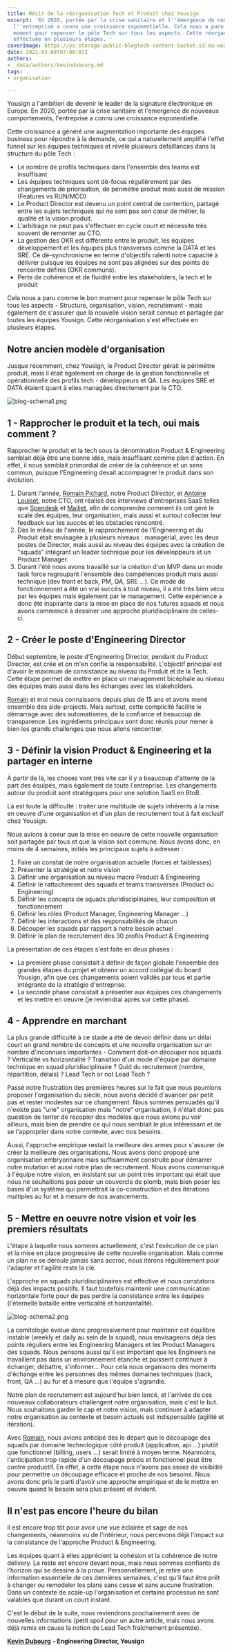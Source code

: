 ```yaml
---
title: Récit de la réorganisation Tech et Produit chez Yousign
excerpt: 'En 2020, portée par la crise sanitaire et l''émergence de nouveaux comportements,
  l''entreprise a connu une croissance exponentielle. Cela nous a paru comme le bon
  moment pour repenser le pôle Tech sur tous les aspects. Cette réorganisation s''est
  effectuée en plusieurs étapes. '
coverImage: https://ys-storage-public-blogtech-content-bucket.s3.eu-west-3.amazonaws.com/3-organization.jpg
date: 2021-03-08T07:00:07Z
authors:
- _data/authors/kevindubourg.md
tags:
- organisation

---
```

Yousign a l'ambition de devenir le leader de la signature électronique en Europe. En 2020, portée par la crise sanitaire et l'émergence de nouveaux comportements, l'entreprise a connu une croissance exponentielle.

Cette croissance a généré une augmentation importante des équipes business pour répondre à la demande, ce qui a naturellement amplifié l'effet funnel sur les équipes techniques et révélé plusieurs défaillances dans la structure du pôle Tech :

- Le nombre de profils techniques dans l'ensemble des teams est insuffisant
- Les équipes techniques sont dé-focus régulièrement par des changements de priorisation, de périmètre produit mais aussi de mission (Features vs RUN/MCO)
- Le Product Director est devenu un point central de contention, partagé entre les sujets techniques qui ne sont pas son cœur de métier, la qualité et la vision produit.
- L'arbitrage ne peut pas s'effectuer en cycle court et nécessite très souvent de remonter au CTO.
- La gestion des OKR est différente entre le produit, les équipes développement et les équipes plus transverses comme la DATA et les SRE. Ce dé-synchronisme en terme d'objectifs ralenti notre capacité à délivrer puisque les équipes ne sont pas alignées sur des points de rencontre définis (OKR communs).
- Perte de cohérence et de fluidité entre les stakeholders, la tech et le produit

Cela nous a paru comme le bon moment pour repenser le pôle Tech sur tous les aspects - Structure, organisation, vision, recrutement - mais également de s'assurer que la nouvelle vision serait connue et partagée par toutes les équipes Yousign. Cette réorganisation s'est effectuée en plusieurs étapes.

## Notre ancien modèle d'organisation

Jusque récemment, chez Yousign, le Product Director gérait le périmètre produit, mais il était également en charge de la gestion fonctionnelle et opérationnelle des profils tech - développeurs et QA. Les équipes SRE et DATA étaient quant à elles managées directement par le CTO.

![blog-schema1.png](https://yousign.slite.com/api/files/AciiGS84~q/blog-schema1.png "L'organisation Tech & Produit d'origine chez Yousign")

## 1 - Rapprocher le produit et la tech, oui mais comment ?

Rapprocher le produit et la tech sous la dénomination Product & Engineering semblait déjà être une bonne idée, mais insuffisant comme plan d'action. En effet, il nous semblait primordial de créer de la cohérence et un sens commun, puisque l'Engineering devait accompagner le produit dans son évolution.

1. Durant l'année, [Romain Pichard](https://www.linkedin.com/in/romainpichard/), notre Product Director, et [Antoine Louiset](https://www.linkedin.com/in/antoine-louiset-34b89a30/), notre CTO, ont réalisé des interviews d'entreprises SaaS telles que [Spendesk](https://www.spendesk.com) et [Mailjet](https://fr.mailjet.com/), afin de comprendre comment ils ont géré le scale des équipes, leur organisation, mais aussi et surtout collecter leur feedback sur les succès et les obstacles rencontré.
2. Dès le milieu de l'année, le rapprochement de l'Engineering et du Produit était envisagée à plusieurs niveaux : managérial, avec les deux postes de Director, mais aussi au niveau des équipes avec la création de "squads" intégrant un leader technique pour les développeurs et un Product Manager.
3. Durant l'été nous avons travaillé sur la création d'un MVP dans un mode task force regroupant l'ensemble des compétences produit mais aussi technique (dev front et back, PM, QA, SRE ...). Ce mode de fonctionnement a été un vrai succès à tout niveau, il a été très bien vécu par les équipes mais également par le management. Cette expérience a donc été inspirante dans la mise en place de nos futures squads et nous avons commencé à dessiner une approche pluridisciplinaire de celles-ci.

## 2 - Créer le poste d'Engineering Director

Début septembre, le poste d'Engineering Director, pendant du Product Director, est créé et on m'en confie la responsabilité. L'objectif principal est d'avoir le maximum de consistance au niveau du Produit et de la Tech. Cette étape permet de mettre en place un management bicéphale au niveau des équipes mais aussi dans les échanges avec les stakeholders.

[Romain](https://www.linkedin.com/in/romainpichard/) et moi nous connaissons depuis plus de 15 ans et avons mené ensemble des side-projects. Mais surtout, cette complicité facilite le démarrage avec des automatismes, de la confiance et beaucoup de transparence. Les ingrédients principaux sont donc réunis pour mener à bien les grands challenges que nous allons rencontrer.

## 3 - Définir la vision Product & Engineering et la partager en interne

À partir de là, les choses vont très vite car il y a beaucoup d'attente de la part des équipes, mais également de toute l'entreprise. Les changements autour du produit sont stratégiques pour une solution SaaS en BtoB.

Là est toute la difficulté : traiter une multitude de sujets inhérents à la mise en oeuvre d'une organisation et d'un plan de recrutement tout à fait exclusif chez Yousign.

Nous avions à coeur que la mise en oeuvre de cette nouvelle organisation soit partagée par tous et que la vision soit commune. Nous avons donc, en moins de 4 semaines, initiés les principaux sujets à adresser :

1. Faire un constat de notre organisation actuelle (forces et faiblesses)
2. Présenter la stratégie et notre vision
3. Définir une organisation au niveau macro Product & Engineering
4. Définir le rattachement des squads et teams transverses (Product ou Engineering)
5. Définir les concepts de squads pluridisciplinaires, leur composition et fonctionnement
6. Définir les rôles (Product Manager, Engineering Manager ...)
7. Définir les interactions et des responsabilités de chacun
8. Découper les squads par rapport à notre besoin actuel
9. Définir le plan de recrutement des 30 profils Product & Engineering

La présentation de ces étapes s'est faite en deux phases :

- La première phase consistait à définir de façon globale l'ensemble des grandes étapes du projet et obtenir un accord collégial du board Yousign, afin que ces changements soient validés par tous et partie intégrante de la stratégie d'entreprise.
- La seconde phase consistait à présenter aux équipes ces changements et les mettre en oeuvre (je reviendrai après sur cette phase).

## 4 - Apprendre en marchant

La plus grande difficulté à ce stade a été de devoir définir dans un délai court un grand nombre de concepts et une nouvelle organisation sur un nombre d'inconnues importantes - Comment doit-on découper nos squads ? Verticalité vs horizontalité ? Transition d'un mode d'équipe par domaine technique en squad pluridisciplinaire ? Quid du recrutement (nombre, répartition, délais) ? Lead Tech or not Lead Tech ?

Passé notre frustration des premières heures sur le fait que nous pourrions proposer l'organisation du siècle, nous avons décidé d'avancer par petit pas et rester modestes sur ce changement. Nous sommes persuadés qu'il n'existe pas "une" organisation mais "notre" organisation, il n'était donc pas question de tenter de recopier des modèles que nous avions pu voir ailleurs, mais bien de prendre ce qui nous semblait le plus intéressant et de se l'approprier dans notre contexte, avec nos besoins.

Aussi, l'approche empirique restait la meilleure des armes pour s'assurer de créer la meilleure des organisations. Nous avons donc proposé une organisation embryonnaire mais suffisamment construite pour démarrer notre mutation et aussi notre plan de recrutement. Nous avons communiqué à l'équipe notre vision, en insistant sur un point très important qui était que nous ne souhaitions pas poser un couvercle de plomb, mais bien poser les bases d'un système qui permettrait la co-construction et des itérations multiples au fur et à mesure de nos avancements.

## 5 - Mettre en oeuvre notre vision et voir les premiers résultats

L'étape à laquelle nous sommes actuellement, c'est l'exécution de ce plan et la mise en place progressive de cette nouvelle organisation. Mais comme un plan ne se déroule jamais sans accroc, nous itérons régulièrement pour l'adapter et l'agilité reste la clé.

L'approche en squads pluridisciplinaires est effective et nous constatons déjà des impacts positifs. Il faut toutefois maintenir une communication horizontale forte pour de pas perdre la consistance entre les équipes (l'éternelle bataille entre verticalité et horizontalité).

![blog-schema2.png](https://yousign.slite.com/api/files/k_fKmhlooy/blog-schema2.png 'La nouvelle organisation Engineering & Product de Yousign')

La comitologie évolue donc progressivement pour maintenir cet équilibre instable (weekly et daily au sein de la squad), nous envisageons déjà des points réguliers entre les Engineering Managers et les Product Managers des squads. Nous pensons aussi qu'il est important que les Engineers ne travaillent pas dans un environnement étanche et puissent continuer à échanger, débattre, s'informer... Pour cela nous organisons des moments d'échange entre les personnes des mêmes domaines techniques (back, front, QA ...) au fur et à mesure que l'équipe s'agrandie.

Notre plan de recrutement est aujourd'hui bien lancé, et l'arrivée de ces nouveaux collaborateurs challengent notre organisation, mais c'est le but. Nous souhaitons garder le cap et notre vision, mais continuer à adapter notre organisation au contexte et besoin actuels est indispensable (agilité et itération).

Avec [Romain](https://www.linkedin.com/in/romainpichard/), nous avions anticipé dès le départ que le découpage des squads par domaine technologique côté produit (application, api ...) plutôt que fonctionnel (billing, users ...) serait limité à moyen terme. Néanmoins, l'anticipation trop rapide d'un découpage précis et fonctionnel peut être contre productif. En effet, à cette étape nous n'avons pas assez de visibilité pour permettre un découpage efficace et proche de nos besoins. Nous avons donc pris le parti d'avoir une approche empirique et de le mettre en oeuvre quand le besoin sera plus présent et évident.

## Il n'est pas encore l'heure du bilan

Il est encore trop tôt pour avoir une vue éclairée et sage de nos changements, néanmoins vu de l'intérieur, nous percevons déjà l'impact sur la consistance de l'approche Product & Engineering.

Les équipes quant à elles apprécient la cohésion et la cohérence de notre delivery. Le reste est encore devant nous, mais nous sommes confiants de l’horizon qui se dessine à la proue. Personnellement, je retire une information essentielle de ces dernières semaines, c'est qu'il faut être prêt à changer ou remodeler les plans sans cesse et sans aucune frustration. Dans un contexte de scale-up l'organisation et certains processus ne sont valables que durant un court instant.

C'est le début de la suite, nous reviendrons prochainement avec de nouvelles informations (petit spoil pour un autre article, mais nous avons déjà remis en cause la notion de Lead Tech fraîchement présentée).

[**Kevin Dubourg**](https://www.linkedin.com/in/kevin-dubourg-586351146/) **- Engineering Director, Yousign**